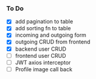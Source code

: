 ### To Do

- [X] add pagination to table
- [X] add sorting fn to table
- [x] incoming and outgoing form
- [X] outgoing CRUD from frontend
- [X] backend user CRUD
- [ ] frontend user CRUD
- [ ] JWT axios interceptor
- [ ] Profile image call back
